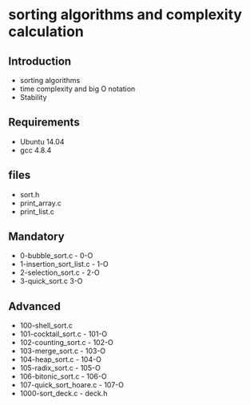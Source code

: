 # sorting algorithms and complexity calculation
## Introduction 
* sorting algorithms
* time complexity and big O notation
* Stability
## Requirements
* Ubuntu 14.04
* gcc 4.8.4
## files
* sort.h
* print_array.c
* print_list.c
## Mandatory
* 0-bubble_sort.c - 0-O
* 1-insertion_sort_list.c - 1-O
* 2-selection_sort.c - 2-O
* 3-quick_sort.c 3-O
## Advanced
* 100-shell_sort.c
* 101-cocktail_sort.c - 101-O
* 102-counting_sort.c - 102-O
* 103-merge_sort.c - 103-O
* 104-heap_sort.c - 104-O
* 105-radix_sort.c - 105-O
* 106-bitonic_sort.c - 106-O
* 107-quick_sort_hoare.c - 107-O
* 1000-sort_deck.c - deck.h
